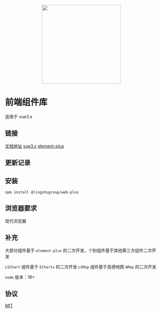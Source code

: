 <p align="center">
  <img width="260" src="https://offcial-website-res.oss-cn-beijing.aliyuncs.com/dev/logo.png">
</p>

# 前端组件库

适用于 vue3.x

## 链接

[文档地址](https://) [vue3.x](https://cn.vuejs.org/guide/introduction.html) [element-plus](https://element-plus.org/zh-CN/component/overview.html)

## 更新记录

## 安装

```shell
npm install @lingshugroup/web-plus
```

## 浏览器要求

现代浏览器

## 补充

大部分组件基于 `element-plus` 的二次开发，个别组件基于其他第三方组件二次开发

`LSChart` 组件基于 `ECharts` 的二次开发
`LSMap` 组件基于高德地图 `AMap` 的二次开发

`node` 版本：18+

## 协议

[MIT](LICENSE)
